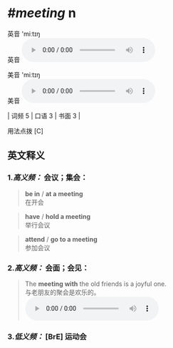 # ***\#meeting*** n
英音 'miːtɪŋ  
英音
<audio src="./media/meeting-B.aac" controls="controls"></audio>

美音 'miːtɪŋ  
美音
<audio src="./media/meeting.aac" controls="controls"></audio>



| 词频 5 | 口语 3 | 书面 3 |  

用法点拨  [C]

英文释义
---
### 1.*高义频：* **会议；集会：**  

 > **be in** / **at a meeting**  
 > 在开会    

 > **have** / **hold a meeting**  
 > 举行会议    

 > **attend** / **go to a meeting**  
 > 参加会议    

### 2.*高义频：* **会面；会见：**  

 > The **meeting with** the old friends is a joyful one.   
 > 与老朋友的聚会是欢乐的。    
<audio src="./media/meeting-1.aac" controls="controls"></audio>

### 3.*低义频：* **[BrE] 运动会**  


